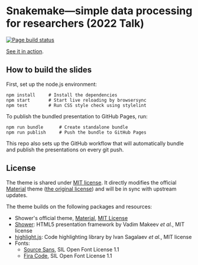 # Snakemake—simple data processing for researchers (2022 Talk)
[![Page build status](https://github.com/ccwang002/2022Talk-snakemake/actions/workflows/pages/pages-build-deployment/badge.svg)][workflow-status]

[See it in action][gh-pages].

[gh-pages]: https://blog.liang2.tw/2022Talk-snakemake/
[workflow-status]: https://github.com/ccwang002/2022Talk-snakemake/actions/workflows/publish.yml


## How to build the slides
First, set up the node.js environment:

    npm install     # Install the dependencies
    npm start       # Start live reloading by browsersync
    npm test        # Run CSS style check using stylelint

To publish the bundled presentation to GitHub Pages, run:

    npm run bundle      # Create standalone bundle
    npm run publish     # Push the bundle to GitHub Pages

This repo also sets up the GitHub workflow that will automatically bundle and publish the presentations on every git push.


## License
The theme is shared under [MIT license](LICENSE.md).
It directly modifies the official [Material][Material theme] theme ([the original license][Material license]) and will be in sync with upstream updates.

The theme builds on the following packages and resources:

- Shower's official theme, [Material][Material theme], [MIT License][Material license]
- [Shower]: HTML5 presentation framework by Vadim Makeev *et al.*, MIT license
- [highlight.js]: Code highlighting library by Ivan Sagalaev *et al.*, MIT license
- Fonts:
    - [Source Sans], SIL Open Font License 1.1
    - [Fira Code], SIL Open Font License 1.1

[Material theme]: https://github.com/shower/material
[Material license]: LICENSE.shower_material.md
[shower]: https://github.com/shower/shower
[highlight.js]: http://highlightjs.org/
[Source Sans]: https://github.com/adobe-fonts/source-sans
[Fira Code]: https://github.com/tonsky/FiraCode
